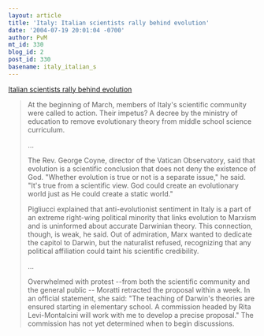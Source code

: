 ```yaml
---
layout: article
title: 'Italy: Italian scientists rally behind evolution'
date: '2004-07-19 20:01:04 -0700'
author: PvM
mt_id: 330
blog_id: 2
post_id: 330
basename: italy_italian_s
---
```

[Italian scientists rally behind evolution](http://www.stnews.org/feat_italian_0704.html)

> At the beginning of March, members of Italy's scientific community were called to action. Their impetus? A decree by the ministry of education to remove evolutionary theory from middle school science curriculum.
> 
> ...
> 
> The Rev. George Coyne, director of the Vatican Observatory, said that evolution is a scientific conclusion that does not deny the existence of God. "Whether evolution is true or not is a separate issue," he said. "It's true from a scientific view. God could create an evolutionary world just as He could create a static world."
> 
> Pigliucci explained that anti-evolutionist sentiment in Italy is a part of an extreme right-wing political minority that links evolution to Marxism and is uninformed about accurate Darwinian theory. This connection, though, is weak, he said. Out of admiration, Marx wanted to dedicate the capitol to Darwin, but the naturalist refused, recognizing that any political affiliation could taint his scientific credibility.
> 
> ...
> 
> Overwhelmed with protest --from both the scientific community and the general public -- Moratti retracted the proposal within a week. In an official statement, she said: "The teaching of Darwin's theories are ensured starting in elementary school. A commission headed by Rita Levi-Montalcini will work with me to develop a precise proposal." The commission has not yet determined when to begin discussions.
